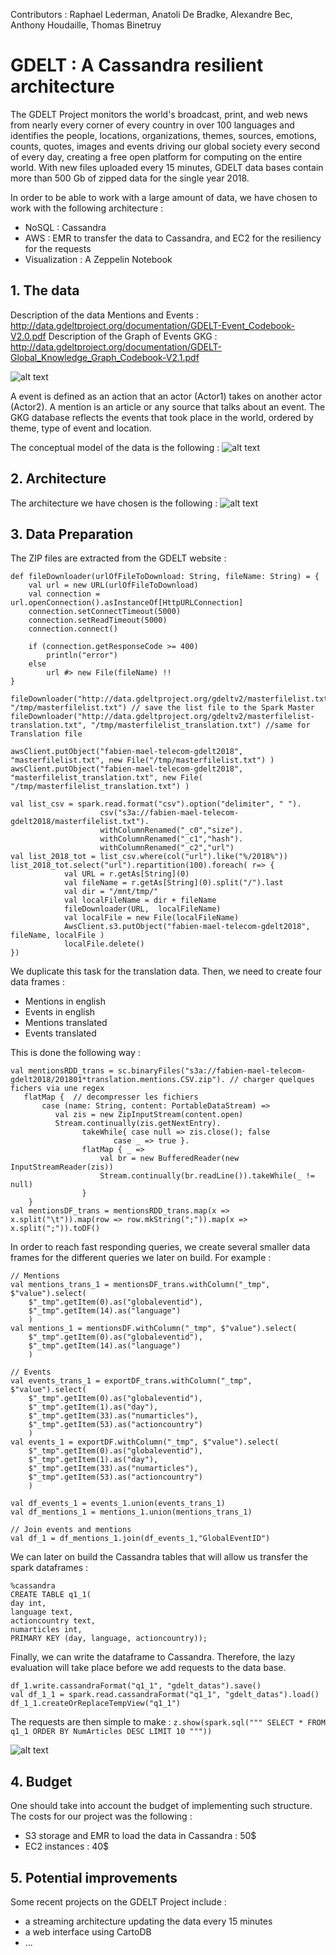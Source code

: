 Contributors : Raphael Lederman, Anatoli De Bradke, Alexandre Bec, Anthony Houdaille, Thomas Binetruy

# GDELT : A Cassandra resilient architecture

The GDELT Project monitors the world's broadcast, print, and web news from nearly every corner of every country in over 100 languages and identifies the people, locations, organizations, themes, sources, emotions, counts, quotes, images and events driving our global society every second of every day, creating a free open platform for computing on the entire world. With new files uploaded every 15 minutes, GDELT data bases contain more than 500 Gb of zipped data for the single year 2018.

In order to be able to work with a large amount of data, we have chosen to work with the following architecture :
- NoSQL : Cassandra
- AWS : EMR to transfer the data to Cassandra, and EC2 for the resiliency for the requests
- Visualization : A Zeppelin Notebook

## 1. The data

Description of the data Mentions and Events : http://data.gdeltproject.org/documentation/GDELT-Event_Codebook-V2.0.pdf
Description of the Graph of Events GKG : http://data.gdeltproject.org/documentation/GDELT-Global_Knowledge_Graph_Codebook-V2.1.pdf

![alt text](data.png)

A event is defined as an action that an actor (Actor1) takes on another actor (Actor2). A mention is an article or any source that talks about an event. The GKG database reflects the events that took place in the world, ordered by theme, type of event and location.

The conceptual model of the data is the following :
![alt text](concept.png)

## 2. Architecture

The architecture we have chosen is the following :
![alt text](archi.png)

## 3. Data Preparation

The ZIP files are extracted from the GDELT website :
```
def fileDownloader(urlOfFileToDownload: String, fileName: String) = {
    val url = new URL(urlOfFileToDownload)
    val connection = url.openConnection().asInstanceOf[HttpURLConnection]
    connection.setConnectTimeout(5000)
    connection.setReadTimeout(5000)
    connection.connect()

    if (connection.getResponseCode >= 400)
        println("error")
    else
        url #> new File(fileName) !!
}

fileDownloader("http://data.gdeltproject.org/gdeltv2/masterfilelist.txt", "/tmp/masterfilelist.txt") // save the list file to the Spark Master
fileDownloader("http://data.gdeltproject.org/gdeltv2/masterfilelist-translation.txt", "/tmp/masterfilelist_translation.txt") //same for Translation file

awsClient.putObject("fabien-mael-telecom-gdelt2018", "masterfilelist.txt", new File("/tmp/masterfilelist.txt") )
awsClient.putObject("fabien-mael-telecom-gdelt2018", "masterfilelist_translation.txt", new File( "/tmp/masterfilelist_translation.txt") )

val list_csv = spark.read.format("csv").option("delimiter", " ").
                    csv("s3a://fabien-mael-telecom-gdelt2018/masterfilelist.txt").
                    withColumnRenamed("_c0","size").
                    withColumnRenamed("_c1","hash").
                    withColumnRenamed("_c2","url")
val list_2018_tot = list_csv.where(col("url").like("%/2018%"))
list_2018_tot.select("url").repartition(100).foreach( r=> {
            val URL = r.getAs[String](0)
            val fileName = r.getAs[String](0).split("/").last
            val dir = "/mnt/tmp/"
            val localFileName = dir + fileName
            fileDownloader(URL,  localFileName)
            val localFile = new File(localFileName)
            AwsClient.s3.putObject("fabien-mael-telecom-gdelt2018", fileName, localFile )
            localFile.delete()
})

```
We duplicate this task for the translation data. Then, we need to create four data frames : 
- Mentions in english
- Events in english
- Mentions translated
- Events translated

This is done the following way :
```
val mentionsRDD_trans = sc.binaryFiles("s3a://fabien-mael-telecom-gdelt2018/201801*translation.mentions.CSV.zip"). // charger quelques fichers via une regex
   flatMap {  // decompresser les fichiers
       case (name: String, content: PortableDataStream) =>
          val zis = new ZipInputStream(content.open)
          Stream.continually(zis.getNextEntry).
                takeWhile{ case null => zis.close(); false
                       case _ => true }.
                flatMap { _ =>
                    val br = new BufferedReader(new InputStreamReader(zis))
                    Stream.continually(br.readLine()).takeWhile(_ != null)
                }
    }
val mentionsDF_trans = mentionsRDD_trans.map(x => x.split("\t")).map(row => row.mkString(";")).map(x => x.split(";")).toDF()
```

In order to reach fast responding queries, we create several smaller data frames for the different queries we later on build. For example :
```
// Mentions
val mentions_trans_1 = mentionsDF_trans.withColumn("_tmp", $"value").select(
    $"_tmp".getItem(0).as("globaleventid"),
    $"_tmp".getItem(14).as("language")
    )
val mentions_1 = mentionsDF.withColumn("_tmp", $"value").select(
    $"_tmp".getItem(0).as("globaleventid"),
    $"_tmp".getItem(14).as("language")
    )
    
// Events 
val events_trans_1 = exportDF_trans.withColumn("_tmp", $"value").select(
    $"_tmp".getItem(0).as("globaleventid"),
    $"_tmp".getItem(1).as("day"),
    $"_tmp".getItem(33).as("numarticles"),
    $"_tmp".getItem(53).as("actioncountry")
    )
val events_1 = exportDF.withColumn("_tmp", $"value").select(
    $"_tmp".getItem(0).as("globaleventid"),
    $"_tmp".getItem(1).as("day"),
    $"_tmp".getItem(33).as("numarticles"),
    $"_tmp".getItem(53).as("actioncountry")
    )
    
val df_events_1 = events_1.union(events_trans_1)
val df_mentions_1 = mentions_1.union(mentions_trans_1)

// Join events and mentions
val df_1 = df_mentions_1.join(df_events_1,"GlobalEventID")
```

We can later on build the Cassandra tables that will allow us transfer the spark dataframes :
```
%cassandra
CREATE TABLE q1_1(
day int,
language text,
actioncountry text,
numarticles int,
PRIMARY KEY (day, language, actioncountry));
```

Finally, we can write the dataframe to Cassandra. Therefore, the lazy evaluation will take place before we add requests to the data base.
```
df_1.write.cassandraFormat("q1_1", "gdelt_datas").save()
val df_1_1 = spark.read.cassandraFormat("q1_1", "gdelt_datas").load()
df_1_1.createOrReplaceTempView("q1_1")
```

The requests are then simple to make :
```z.show(spark.sql(""" SELECT * FROM q1_1 ORDER BY NumArticles DESC LIMIT 10 """))```

![alt text](q1.png)

## 4. Budget

One should take into account the budget of implementing such structure. The costs for our project was the following :
- S3 storage and EMR to load the data in Cassandra : 50$
- EC2 instances : 40$

## 5. Potential improvements

Some recent projects on the GDELT Project include :
- a streaming architecture updating the data every 15 minutes
- a web interface using CartoDB
- ...


